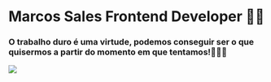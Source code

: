 # Marcos Sales Frontend Developer ✌🏿

### O trabalho duro é uma virtude, podemos conseguir ser o que quisermos a partir do momento em que tentamos!👨🏾‍💻  

<p> 
  <a href="https://skillicons.dev">
    <img src="https://skillicons.dev/icons?i=js,react,typescript,nextjs,angular,docker" />
  </a>
</p>
